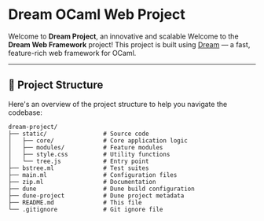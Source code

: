 # Dream OCaml Web Project

Welcome to **Dream Project**, an innovative and scalable Welcome to the **Dream Web Framework** project! This project is built using [Dream](https://aantron.github.io/dream/) — a fast, feature-rich web framework for OCaml.

---


## 📂 Project Structure
Here's an overview of the project structure to help you navigate the codebase:

```
dream-project/
├── static/                # Source code
│   ├── core/              # Core application logic
│   ├── modules/           # Feature modules
│   ├── style.css          # Utility functions
│   └── tree.js            # Entry point
├── bstree.ml              # Test suites
├── main.ml                # Configuration files
├── zip.ml                 # Documentation
├── dune                   # Dune build configuration
├── dune-project           # Dune project metadata
├── README.md              # This file
└── .gitignore             # Git ignore file
```